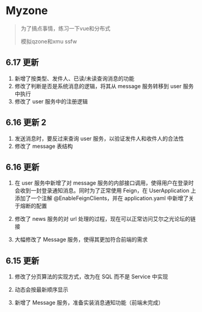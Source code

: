 # Myzone

> 为了搞点事情，练习一下vue和分布式
>
> 模拟qzone和xmu ssfw

## 6.17 更新

1. 新增了按类型、发件人、已读/未读查询消息的功能
3. 修改了判断是否是系统消息的逻辑，将其从 message 服务转移到 user 服务中执行
5. 修改了 user 服务中的注册逻辑

## 6.16 更新 2

1. 发送消息时，要反过来查询 user 服务，以验证发件人和收件人的合法性
2. 修改了 message 表结构

## 6.16 更新

1. 在 user 服务中新增了对 message 服务的内部接口调用，使得用户在登录时会收到一封登录通知消息。同时为了正常使用 Feign，在 UserApplication 上添加了一个注解 @EnableFeignClients，并在 application.yaml 中新增了关于熔断的配置

2. 修改了 news 服务的对 url 处理的过程，现在可以正常访问艾尔之光论坛的链接

3. 大幅修改了 Message 服务，使得其更加符合前端的需求

## 6.15 更新

1. 修改了分页算法的实现方式，改为在 SQL 而不是 Service 中实现

2. 动态会按最新顺序显示

3. 新增了 Message 服务，准备实装消息通知功能（前端未完成）